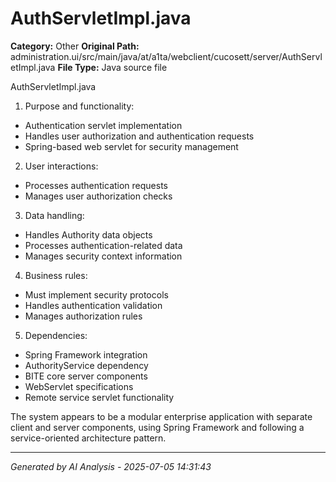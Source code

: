 # AuthServletImpl.java

**Category:** Other
**Original Path:** administration.ui/src/main/java/at/a1ta/webclient/cucosett/server/AuthServletImpl.java
**File Type:** Java source file

AuthServletImpl.java
1. Purpose and functionality:
- Authentication servlet implementation
- Handles user authorization and authentication requests
- Spring-based web servlet for security management

2. User interactions:
- Processes authentication requests
- Manages user authorization checks

3. Data handling:
- Handles Authority data objects
- Processes authentication-related data
- Manages security context information

4. Business rules:
- Must implement security protocols
- Handles authentication validation
- Manages authorization rules

5. Dependencies:
- Spring Framework integration
- AuthorityService dependency
- BITE core server components
- WebServlet specifications
- Remote service servlet functionality

The system appears to be a modular enterprise application with separate client and server components, using Spring Framework and following a service-oriented architecture pattern.

---
*Generated by AI Analysis - 2025-07-05 14:31:43*
